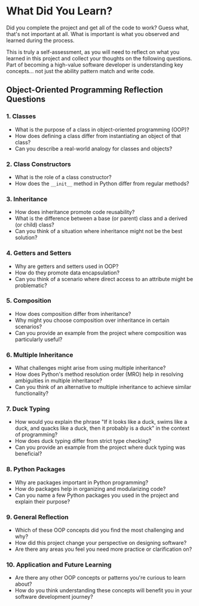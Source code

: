 # What Did You Learn?

Did you complete the project and get all of the code to work? Guess what, that's not important at all. What is important is what you observed and learned during the process.

This is truly a self-assessment, as you will need to reflect on what you learned in this project and collect your thoughts on the following questions. Part of becoming a high-value software developer is understanding key concepts... not just the ability pattern match and write code.

## Object-Oriented Programming Reflection Questions

### 1. **Classes**

- What is the purpose of a class in object-oriented programming (OOP)?
- How does defining a class differ from instantiating an object of that class?
- Can you describe a real-world analogy for classes and objects?

### 2. **Class Constructors**
- What is the role of a class constructor?
- How does the `__init__` method in Python differ from regular methods?

### 3. **Inheritance**
- How does inheritance promote code reusability?
- What is the difference between a base (or parent) class and a derived (or child) class?
- Can you think of a situation where inheritance might not be the best solution?

### 4. **Getters and Setters**
- Why are getters and setters used in OOP?
- How do they promote data encapsulation?
- Can you think of a scenario where direct access to an attribute might be problematic?

### 5. **Composition**
- How does composition differ from inheritance?
- Why might you choose composition over inheritance in certain scenarios?
- Can you provide an example from the project where composition was particularly useful?

### 6. **Multiple Inheritance**
- What challenges might arise from using multiple inheritance?
- How does Python's method resolution order (MRO) help in resolving ambiguities in multiple inheritance?
- Can you think of an alternative to multiple inheritance to achieve similar functionality?

### 7. **Duck Typing**
- How would you explain the phrase "If it looks like a duck, swims like a duck, and quacks like a duck, then it probably is a duck" in the context of programming?
- How does duck typing differ from strict type checking?
- Can you provide an example from the project where duck typing was beneficial?

### 8. **Python Packages**
- Why are packages important in Python programming?
- How do packages help in organizing and modularizing code?
- Can you name a few Python packages you used in the project and explain their purpose?

### 9. **General Reflection**
- Which of these OOP concepts did you find the most challenging and why?
- How did this project change your perspective on designing software?
- Are there any areas you feel you need more practice or clarification on?

### 10. **Application and Future Learning**
- Are there any other OOP concepts or patterns you're curious to learn about?
- How do you think understanding these concepts will benefit you in your software development journey?
